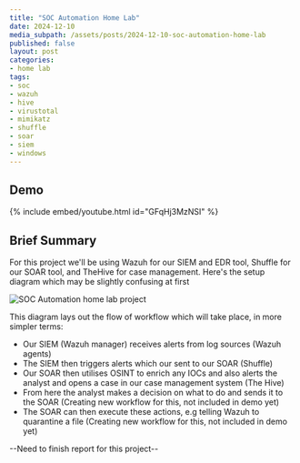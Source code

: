 ```yaml
---
title: "SOC Automation Home Lab"
date: 2024-12-10
media_subpath: /assets/posts/2024-12-10-soc-automation-home-lab
published: false
layout: post
categories:
- home lab
tags:
- soc
- wazuh
- hive
- virustotal
- mimikatz
- shuffle
- soar
- siem
- windows
---
```


## Demo

{% include embed/youtube.html id="GFqHj3MzNSI" %}

## Brief Summary

For this project we'll be using Wazuh for our SIEM and EDR tool, Shuffle for our SOAR tool, and TheHive for case management. Here's the setup diagram which may be slightly confusing at first

![SOC Automation home lab project](SOC_automation_project_diagram.png)

This diagram lays out the flow of workflow which will take place, in more simpler terms:
 - Our SIEM (Wazuh manager) receives alerts from log sources (Wazuh agents)
 - The SIEM then triggers alerts which our sent to our SOAR (Shuffle)
 - Our SOAR then utilises OSINT to enrich any IOCs and also alerts the analyst and opens a case in our case management system (The Hive)
 - From here the analyst makes a decision on what to do and sends it to the SOAR (Creating new workflow for this, not included in demo yet)
 - The SOAR can then execute these actions, e.g telling Wazuh to quarantine a file (Creating new workflow for this, not included in demo yet)

--Need to finish report for this project--
 
